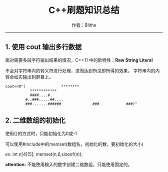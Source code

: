 # <center>C++刷题知识总结

<center>作者：Blithe</center>

---

## 1. 使用 cout 输出多行数据

面对需要多段字符输出结果的情况，C++11 中的新特性：**Raw String Literal**

不会对字符串内的转义符进行处理，进而达到所见即所得的效果。
字符串内的内容会如实输出到屏幕上。

    cout<<R"(                ********
               ************
               ####....#.
             #..###.....##....
             ###.......######              ###            ###)"

## 2. 二维数组的初始化

使用{}的方式时，只能初始化为0或-1

可以使用#include<cstring>中的memset(数组名，初始化的数，要初始化的大小)

*ex:* int n[4][5]; memset(n,6,sizeof(n));

**attention:** 不能使用输入的数字创建二维数组，只能使用固定的。 
